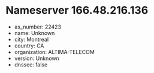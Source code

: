 # Nameserver 166.48.216.136

* as_number: 22423
* name: Unknown
* city: Montreal
* country: CA
* organization: ALTIMA-TELECOM
* version: Unknown
* dnssec: false
